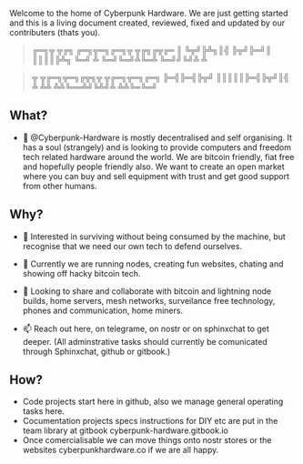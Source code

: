Welcome to the home of Cyberpunk Hardware. We are just getting started and this is a living document created, reviewed, fixed and updated by our contributers (thats you).

>╔═╗╦ ╦╔╗ ╔═╗╦═╗╔═╗╦ ╦╔╗╔╦╔═
>║  ╚╦╝╠╩╗║╣ ╠╦╝╠═╝║ ║║║║╠╩╗
>╚═╝ ╩ ╚═╝╚═╝╩╚═╩  ╚═╝╝╚╝╩ ╩

>╦ ╦╔═╗╦═╗╔╦╗╦ ╦╔═╗╦═╗╔═╗
>╠═╣╠═╣╠╦╝ ║║║║║╠═╣╠╦╝║╣ 
>╩ ╩╩ ╩╩╚══╩╝╚╩╝╩ ╩╩╚═╚═╝



## What?
- 👋 @Cyberpunk-Hardware is mostly decentralised and self organising. It has a soul (strangely) and is looking to provide computers and freedom tech related hardware around the world. We are bitcoin friendly, fiat free and hopefully people friendly also. We want to create an open market where you can buy and sell equipment with trust and get good support from other humans. 

## Why?
- 👀 Interested in surviving without being consumed by the machine, but recognise that we need our own tech to defend ourselves.
- 🌱 Currently we are running nodes, creating fun websites, chating and showing off hacky bitcoin tech.
- 💞️ Looking to share and collaborate with bitcoin and lightning node builds, home servers, mesh networks, surveilance free technology, phones and communication, home miners.


- 📫 Reach out here, on telegrame, on nostr or on sphinxchat to get deeper. (All adminstrative tasks should currently be comunicated through Sphinxchat, github or gitbook.)

## How?
- Code projects start here in github, also we manage general operating tasks here. 
- Cocumentation projects specs instructions for DIY etc are put in the team library at gitbook cyberpunk-hardware.gitbook.io 
- Once comercialisable we can move things onto nostr stores or the websites cyberpunkhardware.co if we are all happy. 


<!---
Cyberpunk-Hardware/Cyberpunk-Hardware is a ✨ special ✨ repository because its `README.md` (this file) appears on your GitHub profile.
You can click the Preview link to take a look at your changes.
--->
